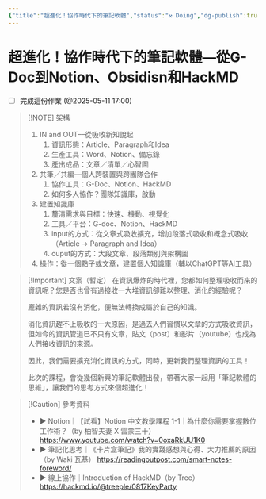 ```yaml
---
{"title":"超進化！協作時代下的筆記軟體","status":"⚒️ Doing","dg-publish":true,"tags":["🎯學習歷程檔案","📝數位工具交流beta","self_learing","✅待辦事項"],"description":"0606要分享，這週找時間完成","permalink":"/交流/協作時代下的筆記軟體/","dgPassFrontmatter":true,"created":"2025-05-06T02:37:07.000+08:00","updated":"2025-05-08T13:32:33.000+08:00"}
---
```


# 超進化！協作時代下的筆記軟體––從G-Doc到Notion、Obsidisn和HackMD


- [ ] 完成這份作業 (@2025-05-11 17:00)

> [!NOTE]  架構
>  1. IN and OUT––從吸收新知說起
> 	  1. 資訊形態：Article、Paragraph和Idea
> 	  2. 生產工具：Word、Notion、備忘錄
> 	  3. 產出成品：文章／清單／心智圖
>  2. 共筆／共編––個人跨裝置與跨團隊合作
> 	  1. 協作工具：G-Doc、Notion、HackMD
> 	  2. 如何多人協作？團隊知識庫，啟動
>  3. 建置知識庫
> 	  1. 釐清需求與目標：快速、機動、視覺化
> 	  2. 工具／平台：G-doc、Notion、HackMD
> 	  3. input的方式：從文章式吸收擴充，增加段落式吸收和概念式吸收（Article → Paragraph and Idea）
> 	  4. ouput的方式：大段文章、段落類別與架構圖
>  4. 操作：從一個點子或文章，建置個人知識庫（輔以ChatGPT等AI工具）



> [!Important] 文案（暫定） 
> 在資訊爆炸的時代裡，您都如何整理吸收而來的資訊呢？您是否也曾有過接收一大堆資訊卻難以整理、消化的經驗呢？
> 
> 龐雜的資訊若沒有消化，便無法轉換成屬於自己的知識。
> 
> 消化資訊趕不上吸收的一大原因，是過去人們習慣以文章的方式吸收資訊，但如今的資訊管道已不只有文章，貼文（post）和影片（youtube）也成為人們接收資訊的來源。
> 
> 因此，我們需要擴充消化資訊的方式，同時，更新我們整理資訊的工具！
> 
> 此次的課程，會從幾個新興的筆記軟體出發，帶著大家一起用「筆記軟體的思維」，讓我們的思考方式來個超進化！


>[!Caution] 參考資料
> - ▶️ Notion｜【試看】Notion 中文教學課程 1-1｜為什麼你需要掌握數位工作術？（by 柚智夫妻 X 雷蒙三十） https://www.youtube.com/watch?v=0oxaRkUU1K0
> - ▶️ 筆記化思考｜《卡片盒筆記》我的實踐感想與心得、大力推薦的原因（by Waki 瓦基） https://readingoutpost.com/smart-notes-foreword/
> - ▶️ 線上協作｜Introduction of HackMD（by Tree） https://hackmd.io/@treeple/0817KeyParty




